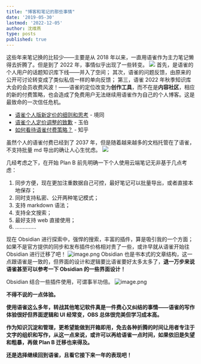 ```yaml
---
title: "博客和笔记的那些事情"
date: '2019-05-30'
lastmod: '2022-12-05'
author: 沈维燕
type: posts
published: true
---
```


这些年来笔记换的比较少——主要是从 2018 年以来，一直用语雀作为主力笔记懒得去折腾了。但是到了 2022 年，事情似乎出现了一些转变。
![](https://1.bp.blogspot.com/-sP6euyqs1pc/XUMAy04i4gI/AAAAAAAGpAM/MThDM11XjO8B3WoScwLaGsvnz_uVhaN-QCLcBGAs/s1600/StockSnap_TBJ9OPDGMK%2B%255B2%255D.jpg#crop=0&crop=0&crop=1&crop=1&from=url&id=Xwf5S&originHeight=903&originWidth=1600&originalType=binary&ratio=1&rotation=0&showTitle=false&status=done&style=none&title=)
首先，是语雀的个人用户的话题知识库下线——并入了空间；
其次，语雀的问题反馈，由原来的公开可讨论转变成了类似私信一样的单向反馈；
第三，语雀 2022 年秋季知识库大会的会员收费风波！——语雀的定位改变为**创作工具**，而不在是**内容社区**，相应的新的付费策略，也会造成了免费用户无法继续用语雀作为自己的个人博客。这是最致命的一次信任危机。

- [语雀个人版新定价的细则和思考](https://www.yuque.com/docs/share/26348e63-d6f2-464c-889c-2af952f1144d) - 境同
- [语雀个人定价调整的致歉](https://www.yuque.com/yubo/morning/thinking-of-yuque-price) - 玉伯
- [如何看待语雀付费策略？](https://www.zhihu.com/question/562238887) - 知乎

虽然个人的语雀付费已经到了 2037 年，但是随着越来越多的文档托管在了语雀，不支持批量 md 导出的确让人心生忧虑。
![](https://note-1251708715.cos.ap-guangzhou.myqcloud.com/Obsidian/20221031140408.png#crop=0&crop=0&crop=1&crop=1&id=z0esY&originHeight=271&originWidth=695&originalType=binary&ratio=1&rotation=0&showTitle=false&status=done&style=none&title=)

几经考虑之下，在开始 Plan B 前先明确一下个人使用云端笔记无非基于几点考虑：

1. 同步方便，现在更加注重数据自己可控，最好笔记可以批量导出，或者直接本地保存；
2. 同时支持私密、公开两种笔记模式；
3. 支持 markdown 语法；
4. 支持全文搜索；
5. 最好支持 web 直接使用；
6. ..............

现在 Obsidian 进行探索中，强悍的搜索，丰富的插件，算是吸引我的一个方面；如果不是官方提供的同步和发布插件价格相对贵了一些，或许早就从语雀开始往 Obsidian 进行迁移了吧！
![image.png](https://shumlab.oss-cn-guangzhou.aliyuncs.com/yuque/2022/1667352679969-ee0e3e29-4564-4a02-93a4-74fb21678677.png)
Obsidian 也是书本式的文章结构，这一点跟语雀是一致的，但界面的设计和逻辑要比语雀要好太多太多了，**退一万步来说语雀甚至可以参考一下 Obsidian 的一些界面设计！**

Obsidian 结合一些插件使用，可谓事半功倍。
![image.png](https://shumlab.oss-cn-guangzhou.aliyuncs.com/yuque/2022/1667352766238-c6fa4314-3ccf-4ac5-9644-e2e5724e3ec3.png)

**不得不说的一点体验。**

**使用语雀这么多年，转战其他笔记软件真是一件费心又纠结的事情——语雀的写作体验很好但界面逻辑和 UI 经常变，OBS 总体很完美但学习成本高。**

**作为知识沉淀和管理，更希望能做到开箱即用，免去各种折腾的时间让用者专注于文字的组织和写作，从这一点来说，或许可以再给语雀一点时间，如果依旧是失望和粗暴，再做 Plan B 迁移也来得及。**

**还是选择继续回到语雀，且看它接下来一年的表现吧！**
